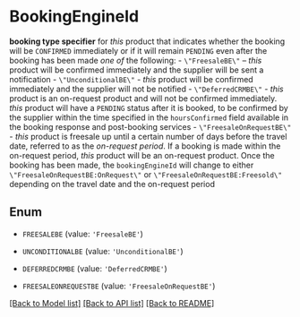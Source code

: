 # BookingEngineId

**booking type specifier** for *this* product that indicates whether the booking will be `CONFIRMED` immediately or if it will remain `PENDING` even after the booking has been made  *one of* the following: - `\"FreesaleBE\"` – *this* product will be confirmed immediately and the supplier will be sent a notification - `\"UnconditionalBE\"` - *this* product will be confirmed immediately and the supplier will not be notified - `\"DeferredCRMBE\"` - *this* product is an on-request product and will not be confirmed immediately. *this* product will have a `PENDING` status after it is booked, to be confirmed by the supplier within the time specified in the `hoursConfirmed` field available in the booking response and post-booking services - `\"FreesaleOnRequestBE\"` - *this* product is freesale up until a certain number of days before the travel date, referred to as the *on-request period*.  If a booking is made within the on-request period, *this* product will be an on-request product. Once the booking has been made, the `bookingEngineId` will change to either `\"FreesaleOnRequestBE:OnRequest\"` or `\"FreesaleOnRequestBE:Freesold\"` depending on the travel date and the on-request period                         

## Enum

* `FREESALEBE` (value: `'FreesaleBE'`)

* `UNCONDITIONALBE` (value: `'UnconditionalBE'`)

* `DEFERREDCRMBE` (value: `'DeferredCRMBE'`)

* `FREESALEONREQUESTBE` (value: `'FreesaleOnRequestBE'`)

[[Back to Model list]](../README.md#documentation-for-models) [[Back to API list]](../README.md#documentation-for-api-endpoints) [[Back to README]](../README.md)


